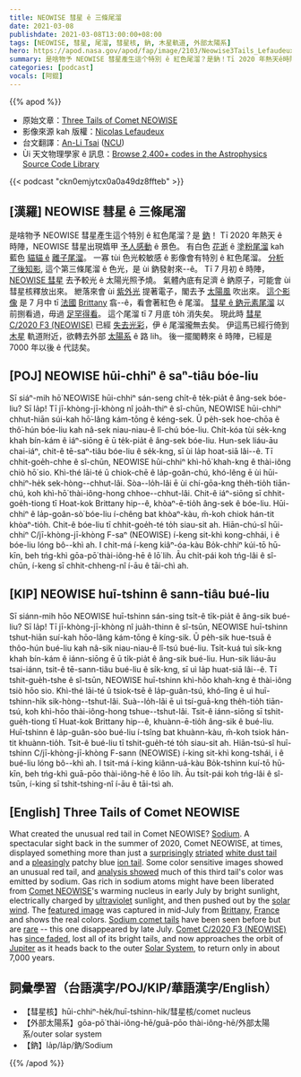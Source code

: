 ```yaml
---
title: NEOWISE 彗星 ê 三條尾溜
date: 2021-03-08
publishdate: 2021-03-08T13:00:00+08:00
tags: [NEOWISE, 彗星, 尾溜, 彗星核, 鈉, 木星軌道, 外部太陽系]
hero: https://apod.nasa.gov/apod/fap/image/2103/Neowise3Tails_Lefaudeux_960_annotated.jpg
summary: 是啥物予 NEOWISE 彗星產生這个特別 ê 紅色尾溜？是鈉！Tī 2020 年熱天ê時陣，NEOWISE 彗星出現媠甲予人感動ê景色，有白色花逝 ê 塗粉尾溜 kah 藍色貓貓 ê 離子尾溜。
categories: [podcast]
vocals: [阿錕]
---
```


{{% apod %}}

- 原始文章：[Three Tails of Comet NEOWISE](https://apod.nasa.gov/apod/ap210308.html)
- 影像來源 kah 版權：[Nicolas Lefaudeux](https://hdr-astrophotography.com/a-propos/)
- 台文翻譯：[An-Li Tsai](mailto:thianbun.taigi@gmail.com) ([NCU](https://www.astro.ncu.edu.tw))
- Ùi 天文物理學家 ê 訊息：[Browse 2,400+ codes in the Astrophysics Source Code Library](http://ascl.net/)

{{< podcast "ckn0emjytcx0a0a49dz8ffteb" >}}

## [漢羅] NEOWISE 彗星 ê 三條尾溜
是啥物予 NEOWISE 彗星產生這个特別 ê 紅色尾溜？是 [鈉][Sodium]！
Tī 2020 年熱天 ê 時陣，NEOWISE 彗星出現媠甲 [予人感動][surprisingly] ê 景色。
有白色 [花逝][striated] ê [塗粉尾溜][white dust tail] kah 藍色 [貓貓 ê][pleasingly] [離子尾溜][ion tail]。
一寡 tùi 色光較敏感 ê 影像會有特別 ê 紅色尾溜。
[分析了後知影][analysis showed], 這个第三條尾溜 ê 色光，是 ùi 鈉發射來--ê。
Tī 7 月初 ê 時陣，[NEOWISE 彗星][Comet NEOWISE] 去予較光 ê 太陽光照予燒。
氣體內底有足濟 ê 鈉原子，可能會 ùi 彗星核釋放出來。
紲落來會 ùi [紫外光][ultraviolet] 提著電子，閣去予 [太陽風][solar wind] 吹出來。
[這个影像][featured image] 是 7 月中 tī [法國][France] [Brittany][Brittany] 翕--ê，看會著紅色 ê 尾溜。
[彗星 ê 鈉元素尾溜][Sodium comet tails] 以前捌看過，毋過 [足罕得看][rare]。
這个尾溜 tī 7 月底 to̍h 消失矣。
現此時 [彗星 C/2020 F3 (NEOWISE)][Comet C/2020 F3 (NEOWISE)] 已經 [失去光彩][since faded]，伊 ê 尾溜攏無去矣。
伊這馬已經行倚到 [木星][Jupiter] 軌道附近，欲轉去外部 [太陽系][Solar System] ê 路 lih。
後一擺閣轉來 ê 時陣，已經是 7000 年以後 ê 代誌矣。

## [POJ] NEOWISE hūi-chhiⁿ ê saⁿ-tiâu bóe-liu
Sī siáⁿ-mih hō͘ NEOWISE hūi-chhiⁿ sán-seng chi̍t-ê te̍k-pia̍t ê âng-sek bóe-liu? Sī la̍p!
Tī jī-khòng-jī-khòng nî joa̍h-thiⁿ ê sî-chūn, NEOWISE hūi-chhiⁿ chhut-hiān súi-kah hō͘-lâng kám-tōng ê kéng-sek.
Ū pe̍h-sek hoe-chōa ê thô͘-hún bóe-liu kah nâ-sek niau-niau-ê lî-chú bóe-liu.
Chi̍t-kóa tùi se̍k-kng khah bín-kám ê iáⁿ-siōng ē ū te̍k-pia̍t ê âng-sek bóe-liu.
Hun-sek liáu-āu chai-iáⁿ, chit-ê tē-saⁿ-tiâu bóe-liu ê se̍k-kng, sī ùi la̍p hoat-siā lâi--ê.
Tī chhit-goe̍h-chhe ê sî-chūn, NEOWISE hūi-chhiⁿ khì-hō͘ khah-kng ê thài-iông chiò hō͘ sio.
Khì-thé lāi-té ū chiok-chē ê la̍p-goân-chú, khó-lêng ē ùi hūi-chhiⁿ-he̍k sek-hòng--chhut-lâi.
Sòa--lo̍h-lâi ē ùi chí-gōa-kng the̍h-tio̍h tiān-chú, koh khì-hō͘ thài-iông-hong chhoe--chhut-lâi.
Chit-ê iáⁿ-siōng sī chhit-goe̍h-tiong tī Hoat-kok Brittany hip--ê, khòaⁿ-ē-tio̍h âng-sek ê bóe-liu.
Hūi-chhiⁿ ê la̍p-goân-sò͘ bóe-liu í-chêng bat khòaⁿ-kàu, m̄-koh chiok hán-tit khòaⁿ-tio̍h.
Chit-ê bóe-liu tī chhit-goe̍h-té to̍h siau-sit ah.
Hiān-chú-sî hūi-chhiⁿ C/jī-khòng-jī-khòng F-saⁿ (NEOWISE) í-keng sit-khì kong-chhái, i ê bóe-liu lóng bô--khì ah.
I chit-má í-keng kiâⁿ-óa-kàu Bo̍k-chhiⁿ kúi-tō hū-kīn, beh tńg-khì gōa-pō͘ thài-iông-hē ê lō͘ lih.
Āu chi̍t-pái koh tńg-lâi ê sî-chūn, í-keng sī chhit-chheng-nî í-āu ê tāi-chì ah.

## [KIP] NEOWISE huī-tshinn ê sann-tiâu bué-liu
Sī siánn-mih hōo NEOWISE huī-tshinn sán-sing tsi̍t-ê ti̍k-pia̍t ê âng-sik bué-liu? Sī la̍p!
Tī jī-khòng-jī-khòng nî jua̍h-thinn ê sî-tsūn, NEOWISE huī-tshinn tshut-hiān suí-kah hōo-lâng kám-tōng ê kíng-sik.
Ū pe̍h-sik hue-tsuā ê thôo-hún bué-liu kah nâ-sik niau-niau-ê lî-tsú bué-liu.
Tsi̍t-kuá tuì si̍k-kng khah bín-kám ê iánn-siōng ē ū ti̍k-pia̍t ê âng-sik bué-liu.
Hun-sik liáu-āu tsai-iánn, tsit-ê tē-sann-tiâu bué-liu ê si̍k-kng, sī uì la̍p huat-siā lâi--ê.
Tī tshit-gue̍h-tshe ê sî-tsūn, NEOWISE huī-tshinn khì-hōo khah-kng ê thài-iông tsiò hōo sio.
Khì-thé lāi-té ū tsiok-tsē ê la̍p-guân-tsú, khó-lîng ē uì huī-tshinn-hi̍k sik-hòng--tshut-lâi.
Suà--lo̍h-lâi ē uì tsí-guā-kng the̍h-tio̍h tiān-tsú, koh khì-hōo thài-iông-hong tshue--tshut-lâi.
Tsit-ê iánn-siōng sī tshit-gue̍h-tiong tī Huat-kok Brittany hip--ê, khuànn-ē-tio̍h âng-sik ê bué-liu.
Huī-tshinn ê la̍p-guân-sòo bué-liu í-tsîng bat khuànn-kàu, m̄-koh tsiok hán-tit khuànn-tio̍h.
Tsit-ê bué-liu tī tshit-gue̍h-té to̍h siau-sit ah.
Hiān-tsú-sî huī-tshinn C/jī-khòng-jī-khòng F-sann (NEOWISE) í-king sit-khì kong-tshái, i ê bué-liu lóng bô--khì ah.
I tsit-má í-king kiânn-uá-kàu Bo̍k-tshinn kuí-tō hū-kīn, beh tńg-khì guā-pōo thài-iông-hē ê lōo lih.
Āu tsi̍t-pái koh tńg-lâi ê sî-tsūn, í-king sī tshit-tshing-nî í-āu ê tāi-tsì ah.

## [English]  Three Tails of Comet NEOWISE

What created the unusual red tail in Comet NEOWISE? [Sodium][Sodium]. A spectacular sight back in the summer of 2020, Comet NEOWISE, at times, displayed something more than just a [surprisingly][surprisingly] [striated][striated] [white dust tail][white dust tail] and a [pleasingly][pleasingly] patchy blue [ion tail][ion tail]. Some color sensitive images showed an unusual red tail, and [analysis showed][analysis showed] much of this third tail's color was emitted by sodium. Gas rich in sodium atoms might have been liberated from [Comet NEOWISE][Comet NEOWISE]'s warming nucleus in early July by bright sunlight, electrically charged by [ultraviolet][ultraviolet] sunlight, and then pushed out by the [solar wind][solar wind]. The [featured image][featured image] was captured in mid-July from [Brittany][Brittany], [France][France] and shows the real colors. [Sodium comet tails][Sodium comet tails] have been seen before but are [rare][rare] -- this one disappeared by late July. [Comet C/2020 F3 (NEOWISE)][Comet C/2020 F3 (NEOWISE)] has [since faded][since faded], lost all of its bright tails, and now approaches the orbit of [Jupiter][Jupiter] as it heads back to the outer [Solar System][Solar System], to return only in about 7,000 years.

## 詞彙學習（台語漢字/POJ/KIP/華語漢字/English）

- 【彗星核】hūi-chhiⁿ-he̍k/huī-tshinn-hi̍k/彗星核/comet nucleus
- 【外部太陽系】gōa-pō͘ thài-iông-hē/guā-pōo thài-iông-hē/外部太陽系/outer solar system
- 【鈉】la̍p/la̍p/鈉/Sodium


{{% /apod %}}

[Sodium]: https://youtu.be/dmcfsEEogxs?t=49
[surprisingly]: https://apod.nasa.gov/apod/ap200722.html
[striated]: https://link.springer.com/article/10.1007/BF00644193
[white dust tail]: https://apod.nasa.gov/apod/ap200722.html
[pleasingly]: https://i.redd.it/58if334dkzm31.jpg
[ion tail]: https://en.wikipedia.org/wiki/Comet_tail
[analysis showed]: https://ui.adsabs.harvard.edu/abs/2020DPS....5211102Y/abstract
[Comet NEOWISE]: https://apod.nasa.gov/apod/ap200812.html
[ultraviolet]: https://science.nasa.gov/ems/10_ultravioletwaves
[solar wind]: https://solarsystem.nasa.gov/resources/2288/the-solar-wind-across-our-solar-system/
[featured image]: https://hdr-astrophotography.com/
[Brittany]: https://youtu.be/IG4H6gS3SNk
[France]: https://en.wikipedia.org/wiki/France
[Sodium comet tails]: https://astronomy.swin.edu.au/cosmos/c/Cometary+Neutral+Tail
[rare]: https://www.nsf.gov/discoveries/disc_summ.jsp?cntn_id=300913
[Comet C/2020 F3 (NEOWISE)]: https://en.wikipedia.org/wiki/Comet_NEOWISE
[since faded]: https://theskylive.com/c2020f3-info
[Jupiter]: https://solarsystem.nasa.gov/planets/jupiter/overview/
[Solar System]: https://solarsystem.nasa.gov/solar-system/our-solar-system/in-depth/
